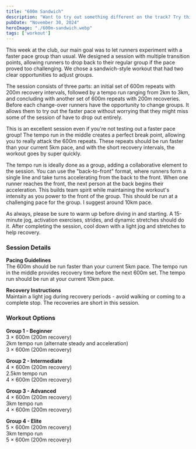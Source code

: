 ```yaml
---
title: "600m Sandwich"
description: "Want to try out something different on the track? Try this set of 600m, a tempo run and a final set of 600m!"
pubDate: "November 30, 2024"
heroImage: "./600m-sandwich.webp"
tags: ['workout']
---
```


This week at the club, our main goal was to let runners experiment with a faster pace group than usual. We designed a session with multiple transition points, allowing runners to drop back to their regular group if the pace proved too challenging. We chose a sandwich-style workout that had two clear opportunities to adjust groups.

The session consists of three parts: an initial set of 600m repeats with 200m recovery intervals, followed by a tempo run ranging from 2km to 3km, and concluding with another set of 600m repeats with 200m recoveries. Before each change-over runners have the opportunity to change groups. It allows them to try out the faster pace without worrying that they might miss some of the session of have to drop out entirely.

This is an excellent session even if you're not testing out a faster pace group! The tempo run in the middle creates a perfect break point, allowing you to really attack the 600m repeats. These repeats should be run faster than your current 5km pace, and with the short recovery intervals, the workout goes by super quickly.

The tempo run is ideally done as a group, adding a collaborative element to the session. You can use the "back-to-front" format, where runners form a single line and take turns accelerating from the back to the front. When one runner reaches the front, the next person at the back begins their acceleration. This builds team spirit while maintaining the workout's intensity as you power to the front of the group. This should be run at a challenging pace for the group. I suggest around 10km pace.

As always, please be sure to warm up before diving in and starting. A 15-minute jog, activation exercises, strides, and dynamic stretches should do it. After completing the session, cool down with a light jog and stretches to help recovery.

### Session Details

**Pacing Guidelines**  
The 600m should be run faster than your current 5km pace. The tempo run in the middle provides recovery time before the next 600m set. The tempo run should be run at your current 10km pace.

**Recovery Instructions**  
Maintain a light jog during recovery periods - avoid walking or coming to a complete stop. The recoveries are short in this session.

### Workout Options

**Group 1 - Beginner**  
3 × 600m (200m recovery)  
2km tempo run (alternate steady and acceleration)  
3 × 600m (200m recovery)  

**Group 2 - Intermediate**  
4 × 600m (200m recovery)  
2.5km tempo run  
4 × 600m (200m recovery)  

**Group 3 - Advanced**  
4 × 600m (200m recovery)  
3km tempo run  
4 × 600m (200m recovery)  

**Group 4 - Elite**  
5 × 600m (200m recovery)  
3km tempo run  
5 × 600m (200m recovery)

